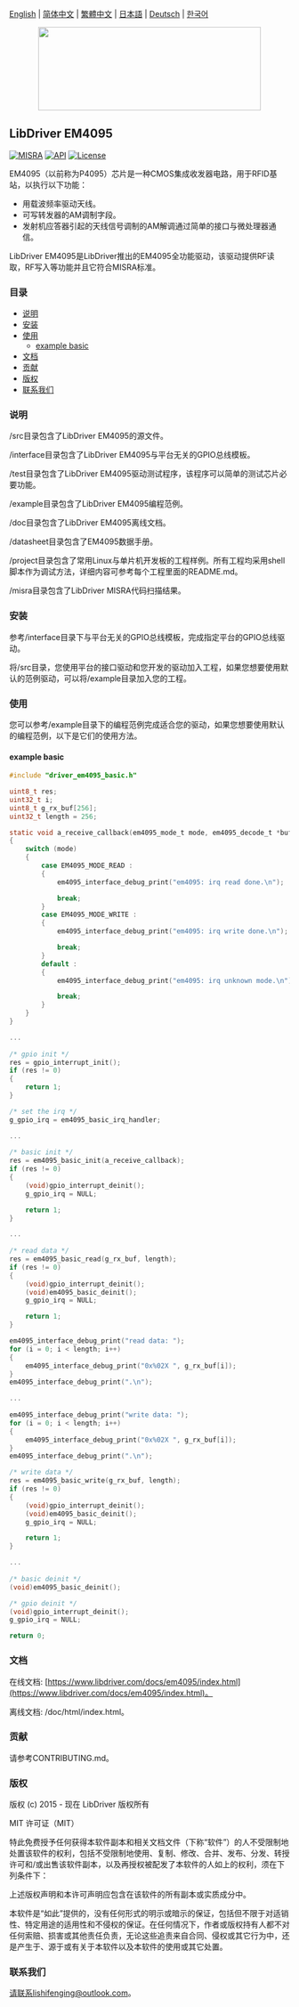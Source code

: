 [English](/README.md) | [ 简体中文](/README_zh-Hans.md) | [繁體中文](/README_zh-Hant.md) | [日本語](/README_ja.md) | [Deutsch](/README_de.md) | [한국어](/README_ko.md)

<div align=center>
<img src="/doc/image/logo.svg" width="400" height="150"/>
</div>

## LibDriver EM4095

[![MISRA](https://img.shields.io/badge/misra-compliant-brightgreen.svg)](/misra/README.md) [![API](https://img.shields.io/badge/api-reference-blue.svg)](https://www.libdriver.com/docs/em4095/index.html) [![License](https://img.shields.io/badge/license-MIT-brightgreen.svg)](/LICENSE)

EM4095（以前称为P4095）芯片是一种CMOS集成收发器电路，用于RFID基站，以执行以下功能：

- 用载波频率驱动天线。
- 可写转发器的AM调制字段。
- 发射机应答器引起的天线信号调制的AM解调通过简单的接口与微处理器通信。

LibDriver EM4095是LibDriver推出的EM4095全功能驱动，该驱动提供RF读取，RF写入等功能并且它符合MISRA标准。

### 目录

  - [说明](#说明)
  - [安装](#安装)
  - [使用](#使用)
    - [example basic](#example-basic)
  - [文档](#文档)
  - [贡献](#贡献)
  - [版权](#版权)
  - [联系我们](#联系我们)

### 说明

/src目录包含了LibDriver EM4095的源文件。

/interface目录包含了LibDriver EM4095与平台无关的GPIO总线模板。

/test目录包含了LibDriver EM4095驱动测试程序，该程序可以简单的测试芯片必要功能。

/example目录包含了LibDriver EM4095编程范例。

/doc目录包含了LibDriver EM4095离线文档。

/datasheet目录包含了EM4095数据手册。

/project目录包含了常用Linux与单片机开发板的工程样例。所有工程均采用shell脚本作为调试方法，详细内容可参考每个工程里面的README.md。

/misra目录包含了LibDriver MISRA代码扫描结果。

### 安装

参考/interface目录下与平台无关的GPIO总线模板，完成指定平台的GPIO总线驱动。

将/src目录，您使用平台的接口驱动和您开发的驱动加入工程，如果您想要使用默认的范例驱动，可以将/example目录加入您的工程。

### 使用

您可以参考/example目录下的编程范例完成适合您的驱动，如果您想要使用默认的编程范例，以下是它们的使用方法。

#### example basic

```C
#include "driver_em4095_basic.h"

uint8_t res;
uint32_t i;
uint8_t g_rx_buf[256];
uint32_t length = 256;

static void a_receive_callback(em4095_mode_t mode, em4095_decode_t *buf, uint16_t len)
{
    switch (mode)
    {
        case EM4095_MODE_READ :
        {
            em4095_interface_debug_print("em4095: irq read done.\n");

            break;
        }
        case EM4095_MODE_WRITE :
        {
            em4095_interface_debug_print("em4095: irq write done.\n");

            break;
        }
        default :
        {
            em4095_interface_debug_print("em4095: irq unknown mode.\n");

            break;
        }
    }
}

...
    
/* gpio init */
res = gpio_interrupt_init();
if (res != 0)
{
    return 1;
}

/* set the irq */
g_gpio_irq = em4095_basic_irq_handler;

...
    
/* basic init */
res = em4095_basic_init(a_receive_callback);
if (res != 0)
{
    (void)gpio_interrupt_deinit();
    g_gpio_irq = NULL;

    return 1;
}

...
    
/* read data */
res = em4095_basic_read(g_rx_buf, length);
if (res != 0)
{
    (void)gpio_interrupt_deinit();
    (void)em4095_basic_deinit();
    g_gpio_irq = NULL;

    return 1;
}

em4095_interface_debug_print("read data: ");
for (i = 0; i < length; i++)
{
    em4095_interface_debug_print("0x%02X ", g_rx_buf[i]);
}
em4095_interface_debug_print(".\n");

...
    
em4095_interface_debug_print("write data: ");
for (i = 0; i < length; i++)
{
    em4095_interface_debug_print("0x%02X ", g_rx_buf[i]);
}
em4095_interface_debug_print(".\n");

/* write data */
res = em4095_basic_write(g_rx_buf, length);
if (res != 0)
{
    (void)gpio_interrupt_deinit();
    (void)em4095_basic_deinit();
    g_gpio_irq = NULL;

    return 1;
} 

...
    
/* basic deinit */
(void)em4095_basic_deinit();

/* gpio deinit */
(void)gpio_interrupt_deinit();
g_gpio_irq = NULL;

return 0;
```

### 文档

在线文档: [https://www.libdriver.com/docs/em4095/index.html](https://www.libdriver.com/docs/em4095/index.html)。

离线文档: /doc/html/index.html。

### 贡献

请参考CONTRIBUTING.md。

### 版权

版权 (c) 2015 - 现在 LibDriver 版权所有

MIT 许可证（MIT）

特此免费授予任何获得本软件副本和相关文档文件（下称“软件”）的人不受限制地处置该软件的权利，包括不受限制地使用、复制、修改、合并、发布、分发、转授许可和/或出售该软件副本，以及再授权被配发了本软件的人如上的权利，须在下列条件下：

上述版权声明和本许可声明应包含在该软件的所有副本或实质成分中。

本软件是“如此”提供的，没有任何形式的明示或暗示的保证，包括但不限于对适销性、特定用途的适用性和不侵权的保证。在任何情况下，作者或版权持有人都不对任何索赔、损害或其他责任负责，无论这些追责来自合同、侵权或其它行为中，还是产生于、源于或有关于本软件以及本软件的使用或其它处置。

### 联系我们

请联系lishifenging@outlook.com。